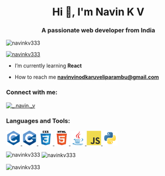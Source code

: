 <h1 align="center">Hi 👋, I'm Navin K V</h1>
<h3 align="center">A passionate web developer from India</h3>

<p align="left"> <img src="https://komarev.com/ghpvc/?username=navinkv333&label=Profile%20views&color=0e75b6&style=flat" alt="navinkv333" /> </p>

<p align="left"> <a href="https://github.com/ryo-ma/github-profile-trophy"><img src="https://github-profile-trophy.vercel.app/?username=navinkv333" alt="navinkv333" /></a> </p>

- I’m currently learning **React**

- How to reach me **navinvinodkaruveliparambu@gmail.com**

<h3 align="left">Connect with me:</h3>
<p align="left">
<a href="https://instagram.com/_.navin._v" target="blank"><img align="center" src="https://raw.githubusercontent.com/rahuldkjain/github-profile-readme-generator/master/src/images/icons/Social/instagram.svg" alt="_.navin._v" height="30" width="40" /></a>
</p>

<h3 align="left">Languages and Tools:</h3>
<p align="left"> <a href="https://www.cprogramming.com/" target="_blank" rel="noreferrer"> <img src="https://raw.githubusercontent.com/devicons/devicon/master/icons/c/c-original.svg" alt="c" width="40" height="40"/> </a> <a href="https://www.w3schools.com/cpp/" target="_blank" rel="noreferrer"> <img src="https://raw.githubusercontent.com/devicons/devicon/master/icons/cplusplus/cplusplus-original.svg" alt="cplusplus" width="40" height="40"/> </a> <a href="https://www.w3schools.com/css/" target="_blank" rel="noreferrer"> <img src="https://raw.githubusercontent.com/devicons/devicon/master/icons/css3/css3-original-wordmark.svg" alt="css3" width="40" height="40"/> </a> <a href="https://www.w3.org/html/" target="_blank" rel="noreferrer"> <img src="https://raw.githubusercontent.com/devicons/devicon/master/icons/html5/html5-original-wordmark.svg" alt="html5" width="40" height="40"/> </a> <a href="https://www.java.com" target="_blank" rel="noreferrer"> <img src="https://raw.githubusercontent.com/devicons/devicon/master/icons/java/java-original.svg" alt="java" width="40" height="40"/> </a> <a href="https://developer.mozilla.org/en-US/docs/Web/JavaScript" target="_blank" rel="noreferrer"> <img src="https://raw.githubusercontent.com/devicons/devicon/master/icons/javascript/javascript-original.svg" alt="javascript" width="40" height="40"/> </a> <a href="https://www.python.org" target="_blank" rel="noreferrer"> <img src="https://raw.githubusercontent.com/devicons/devicon/master/icons/python/python-original.svg" alt="python" width="40" height="40"/> </a> </p>

<p><img align="left" src="https://github-readme-stats.vercel.app/api/top-langs?username=navinkv333&show_icons=true&locale=en&layout=compact" alt="navinkv333" /></p>

<p>&nbsp;<img align="center" src="https://github-readme-stats.vercel.app/api?username=navinkv333&show_icons=true&locale=en" alt="navinkv333" /></p>

<p><img align="center" src="https://github-readme-streak-stats.herokuapp.com/?user=navinkv333&" alt="navinkv333" /></p>

